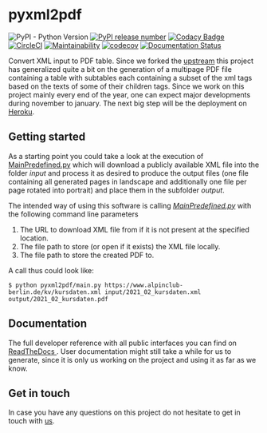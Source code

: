 # pyxml2pdf

![PyPI - Python Version](https://img.shields.io/pypi/pyversions/pyxml2pdf)
[![PyPI release number](https://badge.fury.io/py/pyxml2pdf.svg)](https://pypi.org/project/pyxml2pdf/)
[![Codacy Badge](https://api.codacy.com/project/badge/Grade/d8cd591a0e814ed59f9e6f4a0ac5cf4c)](https://www.codacy.com/manual/blus_projects/pyxml2pdf?utm_source=github.com&amp;utm_medium=referral&amp;utm_content=BjoernLudwigPTB/pyxml2pdf&amp;utm_campaign=Badge_Grade)
[![CircleCI](https://circleci.com/gh/BjoernLudwigPTB/pyxml2pdf.svg?style=shield)](https://circleci.com/gh/BjoernLudwigPTB/pyxml2pdf)
[![Maintainability](https://api.codeclimate.com/v1/badges/fe9134d2e9449bd42175/maintainability)](https://codeclimate.com/github/BjoernLudwigPTB/pyxml2pdf/maintainability)
[![codecov](https://codecov.io/gh/BjoernLudwigPTB/pyxml2pdf/branch/master/graph/badge.svg)](https://codecov.io/gh/BjoernLudwigPTB/pyxml2pdf)
[![Documentation Status](https://readthedocs.org/projects/pyxml2pdf/badge/?version=latest)](https://pyxml2pdf.readthedocs.io/en/latest/?badge=latest)


Convert XML input to PDF table. Since we forked the
[upstream](https://github.com/kuras120/XMLToPDFConverter) this project has generalized
quite a bit on the generation of a multipage PDF file containing a table with
subtables each containing a subset of the xml tags based on the texts of some of
their children tags. Since we work on this project mainly every end of the year, one
can expect major developments during november to january. The next big step will be
the deployment on [Heroku](https://www.heroku.com). 

## Getting started 

As a starting point you could take a look at the execution of
[MainPredefined.py](pyxml2pdf/main_predefined.py) which will download a publicly
available XML file into the folder *input* and process it as desired to produce the
output files (one file containing all generated pages in landscape and additionally
one file per page rotated into portrait) and place them in the subfolder *output*.

The intended way of using this software is calling
[_MainPredefined.py_](pyxml2pdf/main.py) with the following command line parameters

1. The URL to download XML file from if it is not present at the specified location.
1. The file path to store (or open if it exists) the XML file locally.
1. The file path to store the created PDF to.
   
A call thus could look like:

```shell
$ python pyxml2pdf/main.py https://www.alpinclub-berlin.de/kv/kursdaten.xml input/2021_02_kursdaten.xml output/2021_02_kursdaten.pdf
```

## Documentation

The full developer reference with all public interfaces you can find on [ReadTheDocs
](https://pyxml2pdf.readthedocs.io/). User documentation might still take a while for
us to generate, since it is only us working on the project and using it as far as we
know.
 
## Get in touch
 
In case you have any questions on this project do not hesitate to get in touch with
[us](https://github.com/BjoernLudwigPTB/pyxml2pdf/graphs/contributors).
